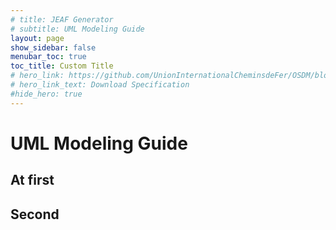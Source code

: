 ```yaml
---
# title: JEAF Generator
# subtitle: UML Modeling Guide
layout: page
show_sidebar: false
menubar_toc: true
toc_title: Custom Title
# hero_link: https://github.com/UnionInternationalCheminsdeFer/OSDM/blob/master/specification/v2.0.0/IRS-90918-10-v2.0.0.pdf
# hero_link_text: Download Specification
#hide_hero: true
---
```

# UML Modeling Guide
## At first
## Second

